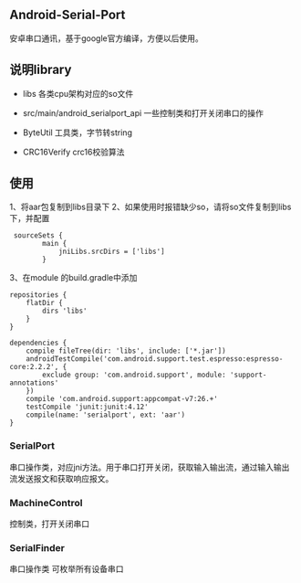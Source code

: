 ## Android-Serial-Port
安卓串口通讯，基于google官方编译，方便以后使用。

## 说明library
* libs
各类cpu架构对应的so文件

* src/main/android_serialport_api
一些控制类和打开关闭串口的操作

* ByteUtil
工具类，字节转string

* CRC16Verify
crc16校验算法

## 使用
1、将aar包复制到libs目录下
2、如果使用时报错缺少so，请将so文件复制到libs下，并配置
```
 sourceSets {
        main {
            jniLibs.srcDirs = ['libs']
        }
```
3、在module 的build.gradle中添加
```
repositories {
    flatDir {
        dirs 'libs'
    }
}
```
```
dependencies {
    compile fileTree(dir: 'libs', include: ['*.jar'])
    androidTestCompile('com.android.support.test.espresso:espresso-core:2.2.2', {
        exclude group: 'com.android.support', module: 'support-annotations'
    })
    compile 'com.android.support:appcompat-v7:26.+'
    testCompile 'junit:junit:4.12'
    compile(name: 'serialport', ext: 'aar')
}
```
### SerialPort
串口操作类，对应jni方法。用于串口打开关闭，获取输入输出流，通过输入输出流发送报文和获取响应报文。

### MachineControl
控制类，打开关闭串口

### SerialFinder
串口操作类
可枚举所有设备串口


